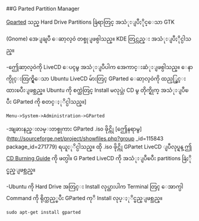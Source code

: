 ##G Parted Partition Manager

[Gparted](http://gparted.sourceforge.net/) သည္ Hard Drive Partitions ခြဲရာတြင္ အသံုးျပဳႏိုင္ေသာ GTK

(Gnome) အေျချပဳ ေဆာ့လ္၀ဲ တစ္ခုျဖစ္ပါသည္။ KDE တြင္လည္း အသံုးျပဳႏိုင္ပါသည္။


-ဤေဆာ့လ္၀ဲကို LiveCD ေပၚမွ အသံုးျပဳပါက အေကာင္းဆံုးျဖစ္ပါသည္။ ေနာက္ပိုင္းထြက္ရွိေသာ Ubuntu
LiveCD မ်ားတြင္ GParted ေဆာ့လ္၀ဲကို ထည့္သြင္းထားၿပီးျဖစ္သည္။ Ubuntu ကို စက္ထဲတြင္ Install
မလုပ္ဘဲ၊ CD မွ တိုက္ရိုက္ အသံုးျပဳၿပီး GParted ကို စတင္ႏုိင္ပါသည္။]



	Menu->System->Administration->GParted


-အျခားနည္းလမ္းတစ္ခုကား GParted .iso ဖိုင္ကို [ဤေနရာမွ](http://sourceforge.net/project/showfiles.php?group _id=115843 package_id=271779)
ရယူႏုိင္ပါသည္။ ထို .iso ဖိုင္ကို GPartet LiveCD ျပဳလုပ္ရန္ ဤ [CD Burning Guide](http://help.ubuntu.com/community/BurningIsoHowto) ကို ဖတ္ပါ။ G Parted LiveCD ကို အသံုးျပဳၿပီး partitions ခြဲႏိုင္မည္ျဖစ္သည္။

-Ubuntu ကို Hard Drive အတြင္း  Install လုပ္ထားပါက Terminal တြင္ ေအာက္ပါ Command
ကို ရိုက္ထည့္ၿပီး GParted ကုိ Install လုပ္ႏုိင္မည္ျဖစ္သည္။

	sudo apt-get install gparted

